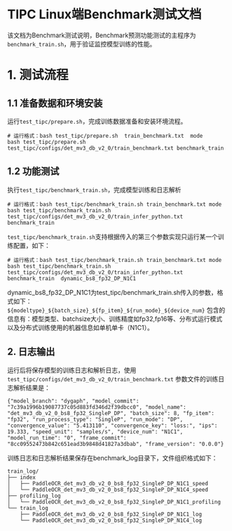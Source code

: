 
# TIPC Linux端Benchmark测试文档

该文档为Benchmark测试说明，Benchmark预测功能测试的主程序为`benchmark_train.sh`，用于验证监控模型训练的性能。

# 1. 测试流程
## 1.1 准备数据和环境安装
运行`test_tipc/prepare.sh`，完成训练数据准备和安装环境流程。

```shell
# 运行格式：bash test_tipc/prepare.sh  train_benchmark.txt  mode
bash test_tipc/prepare.sh test_tipc/configs/det_mv3_db_v2_0/train_benchmark.txt benchmark_train
```

## 1.2 功能测试
执行`test_tipc/benchmark_train.sh`，完成模型训练和日志解析

```shell
# 运行格式：bash test_tipc/benchmark_train.sh train_benchmark.txt mode
bash test_tipc/benchmark_train.sh test_tipc/configs/det_mv3_db_v2_0/train_infer_python.txt benchmark_train

```

`test_tipc/benchmark_train.sh`支持根据传入的第三个参数实现只运行某一个训练配置，如下：
```shell
# 运行格式：bash test_tipc/benchmark_train.sh train_benchmark.txt mode
bash test_tipc/benchmark_train.sh test_tipc/configs/det_mv3_db_v2_0/train_infer_python.txt benchmark_train  dynamic_bs8_fp32_DP_N1C1
```
dynamic_bs8_fp32_DP_N1C1为test_tipc/benchmark_train.sh传入的参数，格式如下：
`${modeltype}_${batch_size}_${fp_item}_${run_mode}_${device_num}`
包含的信息有：模型类型、batchsize大小、训练精度如fp32,fp16等、分布式运行模式以及分布式训练使用的机器信息如单机单卡（N1C1）。


## 2. 日志输出

运行后将保存模型的训练日志和解析日志，使用 `test_tipc/configs/det_mv3_db_v2_0/train_benchmark.txt` 参数文件的训练日志解析结果是：

```
{"model_branch": "dygaph", "model_commit": "7c39a1996b19087737c05d883fd346d2f39dbcc0", "model_name": "det_mv3_db_v2_0_bs8_fp32_SingleP_DP", "batch_size": 8, "fp_item": "fp32", "run_process_type": "SingleP", "run_mode": "DP", "convergence_value": "5.413110", "convergence_key": "loss:", "ips": 19.333, "speed_unit": "samples/s", "device_num": "N1C1", "model_run_time": "0", "frame_commit": "8cc09552473b842c651ead3b9848d41827a3dbab", "frame_version": "0.0.0"}
```

训练日志和日志解析结果保存在benchmark_log目录下，文件组织格式如下：
```
train_log/
├── index
│   ├── PaddleOCR_det_mv3_db_v2_0_bs8_fp32_SingleP_DP_N1C1_speed
│   └── PaddleOCR_det_mv3_db_v2_0_bs8_fp32_SingleP_DP_N1C4_speed
├── profiling_log
│   └── PaddleOCR_det_mv3_db_v2_0_bs8_fp32_SingleP_DP_N1C1_profiling
└── train_log
    ├── PaddleOCR_det_mv3_db_v2_0_bs8_fp32_SingleP_DP_N1C1_log
    └── PaddleOCR_det_mv3_db_v2_0_bs8_fp32_SingleP_DP_N1C4_log
```
